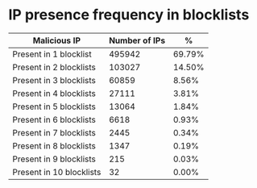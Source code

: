 # IP presence frequency in blocklists
| Malicious IP | Number of IPs | % |
|----|----|----|
| Present in 1 blocklist | 495942 | 69.79% |
| Present in 2 blocklists | 103027 | 14.50% |
| Present in 3 blocklists | 60859 | 8.56% |
| Present in 4 blocklists | 27111 | 3.81% |
| Present in 5 blocklists | 13064 | 1.84% |
| Present in 6 blocklists | 6618 | 0.93% |
| Present in 7 blocklists | 2445 | 0.34% |
| Present in 8 blocklists | 1347 | 0.19% |
| Present in 9 blocklists | 215 | 0.03% |
| Present in 10 blocklists | 32 | 0.00% |
